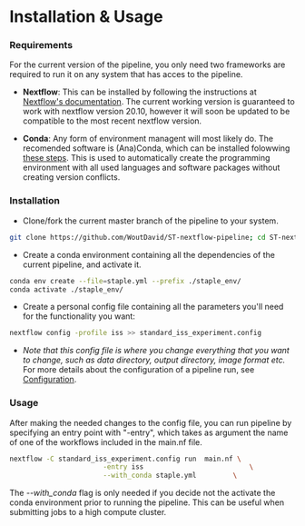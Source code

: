 # Installation & Usage

### Requirements
For the current version of the pipeline, you only need two frameworks are required to run it on any system that has acces to the pipeline.

- **Nextflow**: This can be installed by following the instructions at [Nextflow's documentation](https://www.nextflow.io/docs/latest/getstarted.html).
The current working version is guaranteed to work with nextflow version 20.10, however it will soon be updated to be compatible to the most recent nextflow version.

- **Conda**: Any form of environment managent will most likely do. The recomended software is (Ana)Conda, which can be installed folowwing [these steps](https://conda.io/projects/conda/en/latest/user-guide/install/index.html).  This is used to automatically create the programming environment with all used languages and software packages without creating version conflicts.


### Installation

- Clone/fork the current master branch of the pipeline to your system.
 ```bash
git clone https://github.com/WoutDavid/ST-nextflow-pipeline; cd ST-nextflow-pipeline
  ```
- Create a conda environment containing all the dependencies of the current pipeline, and activate it.
 ```bash
conda env create --file=staple.yml --prefix ./staple_env/
conda activate ./staple_env/
  ```
- Create a personal config file containing all the parameters you'll need for the functionality you want:
 ```bash
nextflow config -profile iss >> standard_iss_experiment.config
  ```
- *Note that this config file is where you change everything that you want to change, such as data directory, output directory, image format etc.*
For more details about the configuration of a pipeline run, see [Configuration](configuration.md).

### Usage
 After making the needed changes to the config file, you can run pipeline by specifying an entry point with "-entry", which takes as argument the name of one of the workflows included in the main.nf file.  


 ```bash
nextflow -C standard_iss_experiment.config run  main.nf	\
						-entry iss							\
						--with_conda staple.yml			\
```

The *--with_conda* flag is only needed if you decide not the activate the conda environment prior to running the pipeline. This can be useful when submitting jobs to a high compute cluster.



